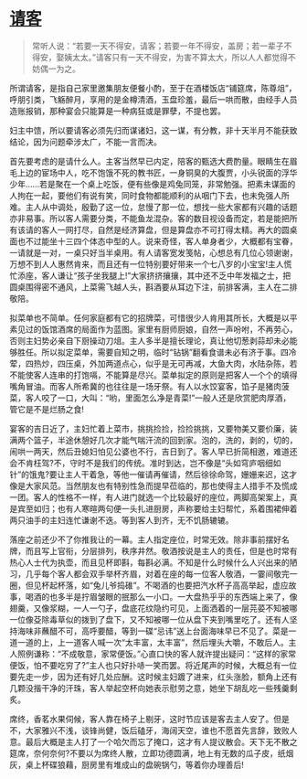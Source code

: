 <link href="../../../css/style.css" rel="stylesheet" type="text/css" />

# [请客](http://m.rain8.com/view.php?aid=8322)

> <span class="wavy">常听人说：“若要一天不得安，请客；若要一年不得安，盖房；若一辈子不得安，娶姨太太。”请客只有一天不得安，为害不算太大，所以人人都觉得不妨偶一为之。

<div class="p">

所谓请客，是指自己家里邀集朋友便餐小酌，至于在酒楼饭店“铺筵席，陈尊俎”，呼朋引类，飞觞醉月，享用的是金樽清酒，玉盘珍羞，最后一哄而散，由经手人员造账报销，那种宴会只能算是一种病狂或是罪孽，不提也罢。

妇主中馈，所以要请客必须先归而谋诸妇，这一谋，有分教，非十天半月不能获致结论，因为问题牵涉太广，不能一言而决。

首先要考虑的是请什么人。主客当然早已内定，陪客的甄选大费酌量。眼睛生在眉毛上边的宦场中人，吃不饱饿不死的教书匠，一身铜臭的大腹贾，小头锐面的浮华少年……若是聚在一个桌上吃饭，便有些像是鸡兔同笼，非常勉强。把素未谋面的人拘在一起，要他们有说有笑，同时食物都能顺利的从咽门下去，也未免强人所难。主人从中调处，殷勤了这一位，怠慢了那一位，想找一些大家都有兴趣的话题亦非易事。所以客人需要分类，不能鱼龙混杂。客的数目视设备而定，若是能把所有该请的客人一网打尽，自然是经济算盘，但是算盘亦不可打得太精。再大的圆桌面也不过能坐十三四个体态中型的人。说来奇怪，客人单身者少，大概都有宝眷，一请就是一对，一桌只好当半桌用。有人请客宽发笺帖，心想总有几位心领谢谢，万想不到人人惠然肯来，而且还有一位特别要好带来一个七八岁的小宝宝!主人慌忙添座，客人谦让“孩子坐我腿上!”大家挤挤攘攘，其中还不乏中年发福之士，把圆桌围得密不通风，上菜需飞越人头，斟酒要从耳边下注，前排客满，主人在二排敬陪。

拟菜单也不简单。任何家庭都有它的招牌菜，可惜很少人肯用其所长，大概是以平素见过的饭馆酒席的局面作为蓝图。家里有厨师厨娘，自然一声吩咐，不再劳心，否则主妇势必亲自下厨操动刀俎。主人多半是擅长理论，真让他切葱剥蒜却未必能够胜任。所以拟定菜单，需要自知之明，临时“钻锅”翻看食谱未必有济于事。四冷荤，四热炒，四压桌，外加两道点心，似乎是无可再减，大鱼大肉，水陆杂陈，若不能使客人连串的打饱嗝，不能算是尽兴。菜单拟定的原则是把客人一个个的填得嘴角冒油。而客人所希冀的也往往是一场牙祭。有人以水饺宴客，馅子是猪肉菠菜，客人咬了一口，大叫：“哟，里面怎么净是青菜!”一般人还是欣赏肥肉厚酒，管它是不是烂肠之食!

宴客的吉日近了，主妇忙着上菜市，挑挑捡捡，捡捡挑挑，又要物美又要价廉，装满两个篮子，半途休憩好几次才能气喘汗流的回到家。泡的，洗的，剥的，切的，闹哄一两天，然后丑媳妇怕见公婆也不行，吉日到了。客人早已折简相邀，难道还会不肯枉驾?不，守时不是我们的传统。准时到达，岂不像是“头如穹庐咽细如针”的饿鬼?要让主人干着急，等他一催请再催请，然后徐徐命驾，姗姗来迟，这才像是大家风范。当然朋友也有特别性急而提早莅临的，那也使得主人措手不及慌成一团。客人的性格不一样，有人进门就选一个比较最好的座位，两脚高架案上，真是宾至如归；也有人寒暄两句便一头扎进厨房，声称要给主妇帮忙，系着围裙伸着两只油手的主妇连忙谦谢不迭。等到客人到齐，无不饥肠辘辘。

落座之前还少不了你推我让的一幕。主人指定座位，时常无效。除非事前摆好名牌，而且写上官衔，分层排列，秩序井然。敬酒按说是主人的责任，但是也时常有热心人士代为执壶，而且见杯即斟，每斟必满。不知是什么时候什么人兴出来的陋习，几乎每个客人都会双手举杯齐眉，对着在座的每一位客人敬酒，一霎间敬完一圈，但见杯起杯落，如“兔儿爷捣碓”。不喝酒的也要把汽水杯子高高举起，虚应故事，喝酒的也多半是拧眉皱眼的抿那么一小口。一大盘热乎乎的东西端上来了，像翅羹，又像浆糊，一人一勺子，盘底花纹隐约可见，上面洒着的一层芫荽不知被哪一位像芟除毒草似的拨到了盘下，又不知被哪一位从盘下夹到嘴里吃了。还有人坚持海味非蘸醋不可，高呼要醋，等到一碟“忌讳”送上台面海味早已不见了。菜是一道一道的上，上一道客人喊一次“太丰富，太丰富”，然后埋头大嚼，不敢后人。主人照例谦称：“不成敬意，家常便饭。”心直口快的客人就许提出疑问：“这样的家常便饭，怕不要吃穷了?”主人也只好扑哧一笑而罢。将近尾声的时候，大概总有一位要先走一步，因为还有好几处应酬。这时候主妇踱了进来，红头涨脸，额角上还有几颗没揩干净的汗珠，客人举起空杯向她表示慰劳之意，她坐下胡乱吃一些残羹剩炙。

席终，香茗水果伺候，客人靠在椅子上剔牙，这时节应该是客去主人安了。但是不，大家雅兴不浅，谈锋尚健，饭后磕牙，海阔天空，谁也不愿首先言辞，致败人意。最后大概是主人打了一个哈欠而忘了掩口，这才有人提议散会。天下无不散之筵席，奈何奈何?不要以为席终人散，立即功德圆满，地上有无数的瓜子皮，纸烟灰，桌上杯碟狼藉，厨房里有堆成山的盘碗锅勺，等着你办理善后!


